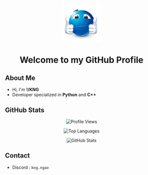 <h1 align="center"></h1>

<p align="center">
  <img src="34256-thumbsup.png" width="125">
</p>

<h1 align="center">Welcome to my GitHub Profile</h1>

## About Me

- Hi, I'm **!/KNG**
- Developer specialized in **Python** and **C++**

## GitHub Stats

<p align="center">
  <img src="https://komarev.com/ghpvc/?username=RyzenGT&color=000000" alt="Profile Views">
</p>

<p align="center">
  <img src="https://github-readme-stats.vercel.app/api/top-langs/?username=RyzenGT&theme=dark&layout=compact" alt="Top Languages">
</p>

<p align="center">
  <img src="https://github-readme-stats.vercel.app/api?username=RyzenGT&theme=dark&show_icons=true&hide_border=true" alt="GitHub Stats">
</p>

## Contact

- Discord : `kng.ngao`

<h1 align="center"></h1>
